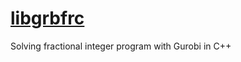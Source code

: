 # [libgrbfrc](https://sebwink.github.io/libgrbfrc)
Solving fractional integer program with Gurobi in C++
